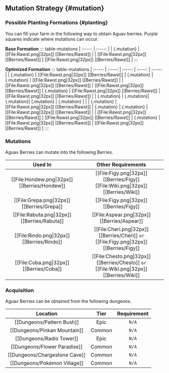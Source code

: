 ## Mutation Strategy {#mutation}

### Possible Planting Formations {#planting}

You can fill your farm in the following way to obtain Aguav berries. Purple squares indicate where mutations can occur.

**Base Formation**
::: table-mutations
| :----: | :----: |
| {.mutation} | [[File:Rawst.png\|32px]] [[Berries/Rawst]] |
| [[File:Rawst.png\|32px]] [[Berries/Rawst]] | [[File:Rawst.png\|32px]] [[Berries/Rawst]] |
:::

**Optimized Formation**
::: table-mutations
| :----: | :----: | :----: | :----: | :----: |
| {.mutation} | [[File:Rawst.png\|32px]] [[Berries/Rawst]] | {.mutation} | {.mutation} | [[File:Rawst.png\|32px]] [[Berries/Rawst]] |
| [[File:Rawst.png\|32px]] [[Berries/Rawst]] | [[File:Rawst.png\|32px]] [[Berries/Rawst]] | {.mutation} | [[File:Rawst.png\|32px]] [[Berries/Rawst]] | [[File:Rawst.png\|32px]] [[Berries/Rawst]] |
| {.mutation} | {.mutation}| {.mutation}| {.mutation} | {.mutation} | |
| {.mutation} | [[File:Rawst.png\|32px]] [[Berries/Rawst]] | {.mutation} | {.mutation} | [[File:Rawst.png\|32px]] [[Berries/Rawst]] |
| [[File:Rawst.png\|32px]] [[Berries/Rawst]] | [[File:Rawst.png\|32px]] [[Berries/Rawst]] | {.mutation} | [[File:Rawst.png\|32px]] [[Berries/Rawst]] | [[File:Rawst.png\|32px]] [[Berries/Rawst]] |
:::

### Mutations
Aguav Berries can mutate into the following Berries.

| Used In                                       | Other Requirements |
| :---:                                         | :---: |
| [[File:Hondew.png\|32px]] [[Berries/Hondew]]  | [[File:Figy.png\|32px]] [[Berries/Figy]] [[File:Wiki.png\|32px]] [[Berries/Wiki]] |
| [[File:Grepa.png\|32px]] [[Berries/Grepa]]    | [[File:Figy.png\|32px]] [[Berries/Figy]] |
| [[File:Rabuta.png\|32px]] [[Berries/Rabuta]]  | [[File:Aspear.png\|32px]] [[Berries/Aspear]] |
| [[File:Rindo.png\|32px]] [[Berries/Rindo]]    | [[File:Cheri.png\|32px]] [[Berries/Cheri]] `or` [[File:Figy.png\|32px]] [[Berries/Figy]] |
| [[File:Coba.png\|32px]] [[Berries/Coba]]      | [[File:Chesto.png\|32px]] [[Berries/Chesto]] `or` [[File:Wiki.png\|32px]] [[Berries/Wiki]] |

### Acquisition
Aguav Berries can be obtained from the following dungeons.

| Location	                        | Tier	    | Requirement   |
| :---:                             | :---:     | :---:         |
| [[Dungeons/Pattern Bush]]	        | Epic  	| `N/A`         |
| [[Dungeons/Pinkan Mountain]]      | Common	| `N/A`         |
| [[Dungeons/Radio Tower]]	        | Epic  	| `N/A`         |
| [[Dungeons/Flower Paradise]]      | Common  	| `N/A`         |
| [[Dungeons/Chargestone Cave]]     | Common	| `N/A`         |
| [[Dungeons/Pokémon Village]]      | Common  	| `N/A`         |